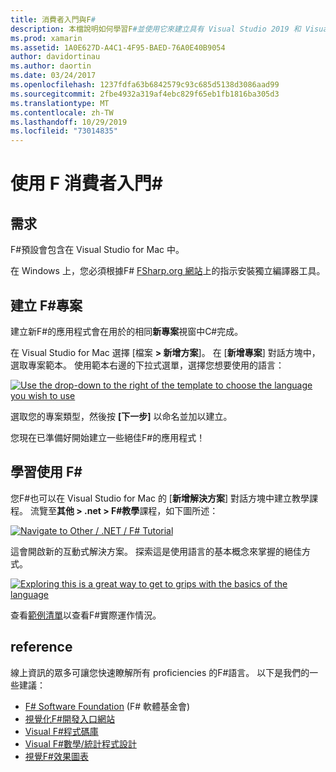 ```yaml
---
title: 消費者入門與F#
description: 本檔說明如何學習F#並使用它來建立具有 Visual Studio 2019 和 Visual Studio for Mac 的 Xamarin 應用程式。
ms.prod: xamarin
ms.assetid: 1A0E627D-A4C1-4F95-BAED-76A0E40B9054
author: davidortinau
ms.author: daortin
ms.date: 03/24/2017
ms.openlocfilehash: 1237fdfa63b6842579c93c685d5138d3086aad99
ms.sourcegitcommit: 2fbe4932a319af4ebc829f65eb1fb1816ba305d3
ms.translationtype: MT
ms.contentlocale: zh-TW
ms.lasthandoff: 10/29/2019
ms.locfileid: "73014835"
---
```

# <a name="getting-started-with-f35"></a>使用 F 消費者入門&#35;

## <a name="requirements"></a>需求

F#預設會包含在 Visual Studio for Mac 中。

在 Windows 上，您必須根據F# [FSharp.org 網站](https://fsharp.org/use/windows/)上的指示安裝獨立編譯器工具。

## <a name="creating-an-f35-project"></a>建立 F&#35;專案

建立新F#的應用程式會在用於的相同**新專案**視窗中C#完成。

在 Visual Studio for Mac 選擇 [檔案 **> 新增方案**]。 在 [**新增專案**] 對話方塊中，選取專案範本。 使用範本右邊的下拉式選單，選擇您想要使用的語言：

 [![](overview-images/choosefsharp.png "Use the drop-down to the right of the template to choose the language you wish to use")](overview-images/choosefsharp.png#lightbox)

選取您的專案類型，然後按 **[下一步]** 以命名並加以建立。

您現在已準備好開始建立一些絕佳F#的應用程式！

## <a name="learning-to-use-f35"></a>學習使用 F&#35;

您F#也可以在 Visual Studio for Mac 的 [**新增解決方案**] 對話方塊中建立教學課程。 流覽至**其他 > .net > F#教學**課程，如下圖所述：

 [![](overview-images/fsharptutorial.png "Navigate to Other / .NET / F# Tutorial")](overview-images/fsharptutorial.png#lightbox)

這會開啟新的互動式解決方案。 探索這是使用語言的基本概念來掌握的絕佳方式。

 [![](overview-images/newtutorial-sml.png "Exploring this is a great way to get to grips with the basics of the language")](overview-images/newtutorial.png#lightbox)

查看[範例清單](~/cross-platform/platform/fsharp/samples.md)以查看F#實際運作情況。

## <a name="references"></a>reference

線上資訊的眾多可讓您快速瞭解所有 proficiencies 的F#語言。 以下是我們的一些建議：

- [F# Software Foundation](https://fsharp.org) (F# 軟體基金會)
- [視覺化F#開發入口網站](https://go.microsoft.com/fwlink/?LinkID=234174)
- [Visual F#程式碼庫](https://go.microsoft.com/fwlink/?LinkID=124614)
- [Visual F#數學/統計程式設計](https://go.microsoft.com/fwlink/?LinkId=235173)
- [視覺F#效果圖表](https://go.microsoft.com/fwlink/?LinkId=235176)
